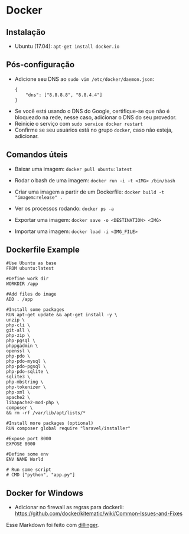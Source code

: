 # Docker 

## Instalação

* Ubuntu (17.04): `apt-get install docker.io`

## Pós-configuração

* Adicione seu DNS ao `sudo vim /etc/docker/daemon.json`:
    ```
    {                                                                          
        "dns": ["8.8.8.8", "8.8.4.4"]
    }        
    ```
* Se você está usando o DNS do Google, certifique-se que não é bloqueado na rede, nesse caso, adicionar o DNS do seu provedor.
* Reinicie o serviço com ```sudo service docker restart```
* Confirme se seu usuários está no grupo `docker`, caso não esteja, adicionar.

## Comandos úteis

* Baixar uma imagem: 
```docker pull ubuntu:latest```

* Rodar o bash de uma imagem:
```docker run -i -t <IMG> /bin/bash```

* Criar uma imagem a partir de um Dockerfile:
```docker build -t "imagem:release" .```

* Ver os processos rodando:
```docker ps -a```

* Exportar uma imagem:
```docker save -o <DESTINATION> <IMG>```

* Importar uma imagem:
```docker load -i <IMG_FILE>```

## Dockerfile Example

```
#Use Ubuntu as base
FROM ubuntu:latest

#Define work dir
WORKDIR /app

#Add files do image
ADD . /app

#Install some packages 
RUN apt-get update && apt-get install -y \
unzip \
php-cli \
git-all \
php-zip \
php-pgsql \
phppgadmin \
openssl \
php-pdo \
php-pdo-mysql \
php-pdo-pgsql \
php-pdo-sqlite \
sqlite3 \
php-mbstring \
php-tokenizer \
php-xml \
apache2 \
libapache2-mod-php \
composer \
&& rm -rf /var/lib/apt/lists/*

#Install more packages (optional)
RUN composer global require "laravel/installer"

#Expose port 8000
EXPOSE 8000

#Define some env
ENV NAME World

# Run some script
# CMD ["python", "app.py"]
```

## Docker for Windows

* Adicionar no firewall as regras para dockerli: https://github.com/docker/kitematic/wiki/Common-Issues-and-Fixes


Esse Markdown foi feito com [dillinger].

[//]: # (These are reference links used in the body of this note and get stripped out when the markdown processor does its job. There is no need to format nicely because it shouldn't be seen. Thanks SO - http://stackoverflow.com/questions/4823468/store-comments-in-markdown-syntax)

[dillinger]: <http://dillinger.io>
